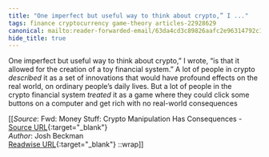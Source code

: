 ```yaml
---
title: "One imperfect but useful way to think about crypto,” I ..."
tags: finance cryptocurrency game-theory articles-22928629
canonical: mailto:reader-forwarded-email/63da4cd3c89826aafc2e96314792c133
hide_title: true
---
```


One imperfect but useful way to think about crypto,” I wrote, “is that it allowed for the creation of a toy financial system.” A lot of people in crypto *described* it as a set of innovations that would have profound effects on the real world, on ordinary people’s daily lives. But a lot of people in the crypto financial system *treated* it as a game where they could click some buttons on a computer and get rich with no real-world consequences


[[_Source_: Fwd: Money Stuff: Crypto Manipulation Has Consequences - [Source URL](mailto:reader-forwarded-email/63da4cd3c89826aafc2e96314792c133){:target="_blank"}<br>
_Author_: Josh Beckman<br>
[Readwise URL](https://readwise.io/open/450223606){:target="_blank"}
::wrap]]